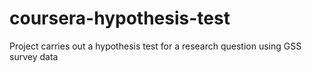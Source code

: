 # coursera-hypothesis-test
Project carries out a hypothesis test for a research question using GSS survey data

